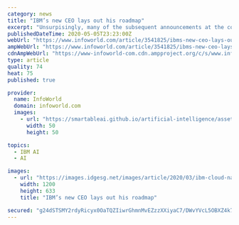 ```yaml
---
category: news
title: "IBM’s new CEO lays out his roadmap"
excerpt: "Unsurpisingly, many of the subsequent announcements at the conference hinged on hybrid cloud, enabled in large part by IBM’s $34 billion acquisition of Red Hat in 2018. Take the technical preview of IBM Cloud Satellite."
publishedDateTime: 2020-05-05T23:23:00Z
webUrl: "https://www.infoworld.com/article/3541825/ibms-new-ceo-lays-out-his-roadmap.html"
ampWebUrl: "https://www.infoworld.com/article/3541825/ibms-new-ceo-lays-out-his-roadmap.amp.html"
cdnAmpWebUrl: "https://www-infoworld-com.cdn.ampproject.org/c/s/www.infoworld.com/article/3541825/ibms-new-ceo-lays-out-his-roadmap.amp.html"
type: article
quality: 74
heat: 75
published: true

provider:
  name: InfoWorld
  domain: infoworld.com
  images:
    - url: "https://smartableai.github.io/artificial-intelligence/assets/images/organizations/infoworld.com-50x50.jpg"
      width: 50
      height: 50

topics:
  - IBM AI
  - AI

images:
  - url: "https://images.idgesg.net/images/article/2020/03/ibm-cloud-native-100836782-large.jpg"
    width: 1200
    height: 633
    title: "IBM’s new CEO lays out his roadmap"

secured: "g24dSTSMY2rdyRicyx0OaTQZIiwrGhmnMvEZzzXXiyaC7/DWvYVcL5OBXZ4k7MSCAFldSYSglF9OVFQwm0U5ZqjVkj6bNbVz/cXYTFAG/yHO3+NQyZUonG1Z6kS7YHPsIz8627uyQe78j0z9e6DGATNruXW71r9NtkmO2DCcKxTCB2wvGVMlHqTG4wZi5QHPRKt52tBQS64YehGJq+NyrKwu4FgJMWEdIyeTpybfhIptBDIGaUN4B9RLAhYUIGxM4OIcsmZvzHS71N0arQcQowRk4PrrRwd2WGF1c3TKPA3/WH0uU5W5MxtWXx1sVZ7M;mScgaM0xp3/zAljIsLLAew=="
---
```


